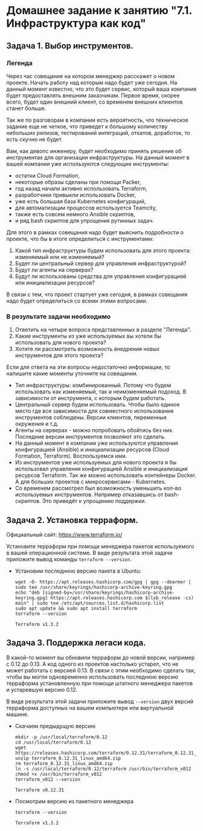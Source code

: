 # Домашнее задание к занятию "7.1. Инфраструктура как код"

## Задача 1. Выбор инструментов. 
 
### Легенда
 
Через час совещание на котором менеджер расскажет о новом проекте. Начать работу над которым надо 
будет уже сегодня. 
На данный момент известно, что это будет сервис, который ваша компания будет предоставлять внешним заказчикам.
Первое время, скорее всего, будет один внешний клиент, со временем внешних клиентов станет больше.

Так же по разговорам в компании есть вероятность, что техническое задание еще не четкое, что приведет к большому
количеству небольших релизов, тестирований интеграций, откатов, доработок, то есть скучно не будет.  
   
Вам, как девопс инженеру, будет необходимо принять решение об инструментах для организации инфраструктуры.
На данный момент в вашей компании уже используются следующие инструменты: 
- остатки Сloud Formation, 
- некоторые образы сделаны при помощи Packer,
- год назад начали активно использовать Terraform, 
- разработчики привыкли использовать Docker, 
- уже есть большая база Kubernetes конфигураций, 
- для автоматизации процессов используется Teamcity, 
- также есть совсем немного Ansible скриптов, 
- и ряд bash скриптов для упрощения рутинных задач.  

Для этого в рамках совещания надо будет выяснить подробности о проекте, что бы в итоге определиться с инструментами:

1. Какой тип инфраструктуры будем использовать для этого проекта: изменяемый или не изменяемый?
1. Будет ли центральный сервер для управления инфраструктурой?
1. Будут ли агенты на серверах?
1. Будут ли использованы средства для управления конфигурацией или инициализации ресурсов? 
 
В связи с тем, что проект стартует уже сегодня, в рамках совещания надо будет определиться со всеми этими вопросами.

### В результате задачи необходимо

1. Ответить на четыре вопроса представленных в разделе "Легенда". 
1. Какие инструменты из уже используемых вы хотели бы использовать для нового проекта? 
1. Хотите ли рассмотреть возможность внедрения новых инструментов для этого проекта? 

Если для ответа на эти вопросы недостаточно информации, то напишите какие моменты уточните на совещании.


- Тип инфраструктуры: комбинированный. Потому что будем использовать как изменяемый, так и неимзменяемый подоход. В зависимости от инструмента, с которым будем работать.
- Центральный сервер будем использовать. Чтобы было единое место где все зависимости для совместного использования инструментов соблюдены. Версии клиентов, переменные окружения и т.д.
- Агенты на серверах - можно попробовать обойтись без них. Последние версии инструментов позволяют это сделать.
- На данный момент в компании уже используются управления конфигурацией (Ansible) и инициализации ресурсов (Сloud Formation, Terraform). Воспользуемся ими.
- Из инструментов уже используемых для нового проекта я бы использовал управления конфигурацией Ansible и инициализация ресурсов Terraform. Так же можно использовать контейнеры Docker. А для больших проектов с микросервисами - Kubernetes.
- Со временем рассмотрел был возможность уменьшить кол-во используемых инструментов. Например отказавшись от bash-скриптов. Это приведёт к упрощению поддержки.


## Задача 2. Установка терраформ. 

Официальный сайт: https://www.terraform.io/

Установите терраформ при помощи менеджера пакетов используемого в вашей операционной системе.
В виде результата этой задачи приложите вывод команды `terraform --version`.

- Установим последнюю версию пакета в Ubuntu:
    ```
    wget -O- https://apt.releases.hashicorp.com/gpg | gpg --dearmor | sudo tee /usr/share/keyrings/hashicorp-archive-keyring.gpg
    echo "deb [signed-by=/usr/share/keyrings/hashicorp-archive-keyring.gpg] https://apt.releases.hashicorp.com $(lsb_release -cs) main" | sudo tee /etc/apt/sources.list.d/hashicorp.list
    sudo apt update && sudo apt install terraform
    terraform --version
    ```
    ```
    Terraform v1.3.2
    ```


## Задача 3. Поддержка легаси кода. 

В какой-то момент вы обновили терраформ до новой версии, например с 0.12 до 0.13. 
А код одного из проектов настолько устарел, что не может работать с версией 0.13. 
В связи с этим необходимо сделать так, чтобы вы могли одновременно использовать последнюю версию терраформа установленную при помощи
штатного менеджера пакетов и устаревшую версию 0.12. 

В виде результата этой задачи приложите вывод `--version` двух версий терраформа доступных на вашем компьютере 
или виртуальной машине.

- Скачаем предыдущую версию
    ```
    mkdir -p /usr/local/terraform/0.12
    cd /usr/local/terraform/0.12
    wget https://releases.hashicorp.com/terraform/0.12.31/terraform_0.12.31_linux_amd64.zip
    unzip terraform_0.12.31_linux_amd64.zip
    rm terraform_0.12.31_linux_amd64.zip
    ln -s /usr/local/terraform/0.12/terraform /usr/bin/terraform_v012
    chmod +x /usr/bin/terraform_v012
    terraform_v012 --version
    ```
    ```
    Terraform v0.12.31
    ```
- Посмотрим версию из пакетного менеджера
    ```
    terraform --version
    ```
    ```
    Terraform v1.3.2
    ```
